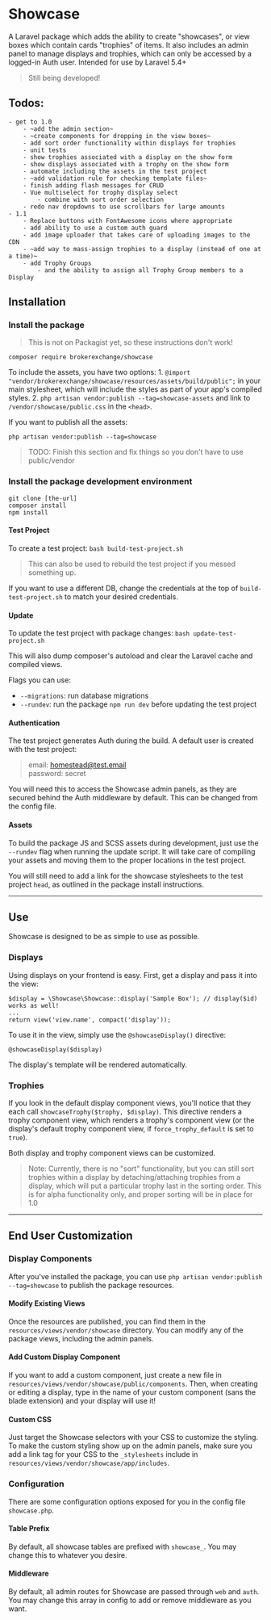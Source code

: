# Showcase

A Laravel package which adds the ability to create "showcases", or view boxes which contain cards "trophies" of items. It also includes an admin panel to manage displays and trophies, which can only be accessed by a logged-in Auth user. Intended for use by Laravel 5.4+

> Still being developed!

## Todos:
    - get to 1.0
        - ~add the admin section~
        - ~create components for dropping in the view boxes~
        - add sort order functionality within displays for trophies
        - unit tests
        - show trophies associated with a display on the show form
        - show displays associated with a trophy on the show form
        - automate including the assets in the test project
        - ~add validation rule for checking template files~
        - finish adding flash messages for CRUD
        - Vue multiselect for trophy display select
            - combine with sort order selection
        - redo nav dropdowns to use scrollbars for large amounts
    - 1.1
        - Replace buttons with FontAwesome icons where appropriate
        - add ability to use a custom auth guard
        - add image uploader that takes care of uploading images to the CDN
        - ~add way to mass-assign trophies to a display (instead of one at a time)~
        - add Trophy Groups
            - and the ability to assign all Trophy Group members to a Display

## Installation

### Install the package

> This is not on Packagist yet, so these instructions don't work!

```
composer require brokerexchange/showcase
```

To include the assets, you have two options:
    1. `@import "vendor/brokerexchange/showcase/resources/assets/build/public";` in your main stylesheet, which will include the styles as part of your app's compiled styles.
    2. `php artisan vendor:publish --tag=showcase-assets` and link to `/vendor/showcase/public.css` in the `<head>`.

If you want to publish all the assets:
```
php artisan vendor:publish --tag=showcase
```

> TODO: Finish this section and fix things so you don't have to use public/vendor

### Install the package development environment

```
git clone [the-url]
composer install
npm install
```

#### Test Project
To create a test project:
`bash build-test-project.sh`

> This can also be used to rebuild the test project if you messed something up.

If you want to use a different DB, change the credentials at the top of `build-test-project.sh` to match your desired credentials.

#### Update
To update the test project with package changes:
`bash update-test-project.sh`

This will also dump composer's autoload and clear the Laravel cache and compiled views.

Flags you can use:
- `--migrations`: run database migrations
- `--rundev`: run the package `npm run dev` before updating the test project

#### Authentication
The test project generates Auth during the build. A default user is created with the test project:

> email: homestead@test.email <br>
> password: secret

You will need this to access the Showcase admin panels, as they are secured behind the Auth middleware by default. This can be changed from the config file.

#### Assets
To build the package JS and SCSS assets during development, just use the `--rundev` flag when running the update script. It will take care of compiling your assets and moving them to the proper locations in the test project.

You will still need to add a link for the showcase stylesheets to the test project `head`, as outlined in the package install instructions.

---

## Use

Showcase is designed to be as simple to use as possible.

### Displays
Using displays on your frontend is easy. First, get a display and pass it into the view:

```
$display = \Showcase\Showcase::display('Sample Box'); // display($id) works as well!
...
return view('view.name', compact('display'));
```

To use it in the view, simply use the `@showcaseDisplay()` directive:

```
@showcaseDisplay($display)
```

The display's template will be rendered automatically.

### Trophies

If you look in the default display component views, you'll notice that they each call `showcaseTrophy($trophy, $display)`. This directive renders a trophy component view, which renders a trophy's component view (or the display's default trophy component view, if `force_trophy_default` is set to `true`).

Both display and trophy component views can be customized.

> Note: Currently, there is no "sort" functionality, but you can still sort trophies within a display by detaching/attaching trophies from a display, which will put a particular trophy last in the sorting order. This is for alpha functionality only, and proper sorting will be in place for 1.0

---

## End User Customization

### Display Components
After you've installed the package, you can use `php artisan vendor:publish --tag=showcase` to publish the package resources.

#### Modify Existing Views
Once the resources are published, you can find them in the `resources/views/vendor/showcase` directory. You can modify any of the package views, including the admin panels.

#### Add Custom Display Component
If you want to add a custom component, just create a new file in `resources/views/vendor/showcase/public/components`. Then, when creating or editing a display, type in the name of your custom component (sans the blade extension) and your display will use it!

#### Custom CSS
Just target the Showcase selectors with your CSS to customize the styling. To make the custom styling show up on the admin panels, make sure you add a link tag for your CSS to the `_stylesheets` include in `resources/views/vendor/showcase/app/includes`.

### Configuration
There are some configuration options exposed for you in the config file `showcase.php`.

#### Table Prefix
By default, all showcase tables are prefixed with `showcase_`. You may change this to whatever you desire.

#### Middleware
By default, all admin routes for Showcase are passed through `web` and `auth`. You may change this array in config to add or remove middleware as you want.